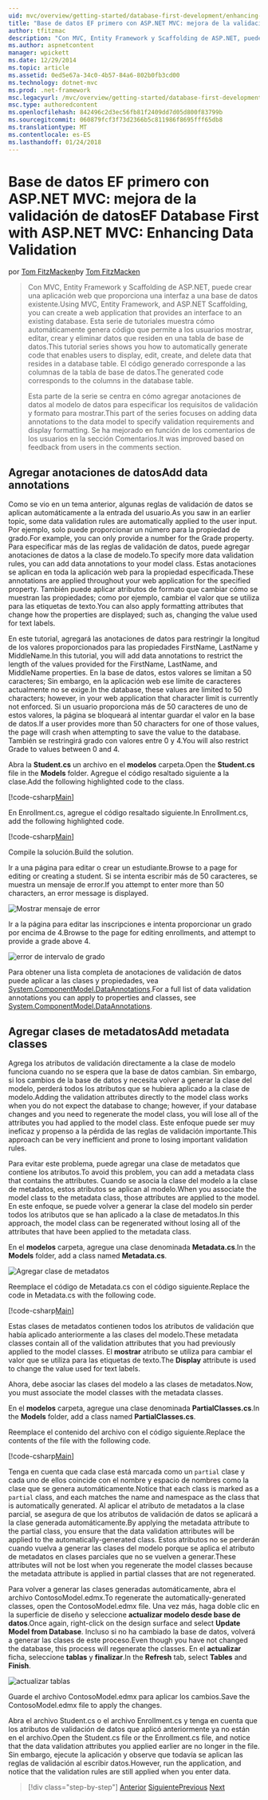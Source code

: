 ```yaml
---
uid: mvc/overview/getting-started/database-first-development/enhancing-data-validation
title: "Base de datos EF primero con ASP.NET MVC: mejora de la validación de datos | Documentos de Microsoft"
author: tfitzmac
description: "Con MVC, Entity Framework y Scaffolding de ASP.NET, puede crear una aplicación web que proporciona una interfaz a una base de datos existente. Este tutorial seri..."
ms.author: aspnetcontent
manager: wpickett
ms.date: 12/29/2014
ms.topic: article
ms.assetid: 0ed5e67a-34c0-4b57-84a6-802b0fb3cd00
ms.technology: dotnet-mvc
ms.prod: .net-framework
msc.legacyurl: /mvc/overview/getting-started/database-first-development/enhancing-data-validation
msc.type: authoredcontent
ms.openlocfilehash: 842496c2d3ec56fb81f2409dd7d05d800f83799b
ms.sourcegitcommit: 060879fcf3f73d2366b5c811986f8695fff65db8
ms.translationtype: MT
ms.contentlocale: es-ES
ms.lasthandoff: 01/24/2018
---
```

<a name="ef-database-first-with-aspnet-mvc-enhancing-data-validation"></a><span data-ttu-id="6d5c0-104">Base de datos EF primero con ASP.NET MVC: mejora de la validación de datos</span><span class="sxs-lookup"><span data-stu-id="6d5c0-104">EF Database First with ASP.NET MVC: Enhancing Data Validation</span></span>
====================
<span data-ttu-id="6d5c0-105">por [Tom FitzMacken](https://github.com/tfitzmac)</span><span class="sxs-lookup"><span data-stu-id="6d5c0-105">by [Tom FitzMacken](https://github.com/tfitzmac)</span></span>

> <span data-ttu-id="6d5c0-106">Con MVC, Entity Framework y Scaffolding de ASP.NET, puede crear una aplicación web que proporciona una interfaz a una base de datos existente.</span><span class="sxs-lookup"><span data-stu-id="6d5c0-106">Using MVC, Entity Framework, and ASP.NET Scaffolding, you can create a web application that provides an interface to an existing database.</span></span> <span data-ttu-id="6d5c0-107">Esta serie de tutoriales muestra cómo automáticamente genera código que permite a los usuarios mostrar, editar, crear y eliminar datos que residen en una tabla de base de datos.</span><span class="sxs-lookup"><span data-stu-id="6d5c0-107">This tutorial series shows you how to automatically generate code that enables users to display, edit, create, and delete data that resides in a database table.</span></span> <span data-ttu-id="6d5c0-108">El código generado corresponde a las columnas de la tabla de base de datos.</span><span class="sxs-lookup"><span data-stu-id="6d5c0-108">The generated code corresponds to the columns in the database table.</span></span>
> 
> <span data-ttu-id="6d5c0-109">Esta parte de la serie se centra en cómo agregar anotaciones de datos al modelo de datos para especificar los requisitos de validación y formato para mostrar.</span><span class="sxs-lookup"><span data-stu-id="6d5c0-109">This part of the series focuses on adding data annotations to the data model to specify validation requirements and display formatting.</span></span> <span data-ttu-id="6d5c0-110">Se ha mejorado en función de los comentarios de los usuarios en la sección Comentarios.</span><span class="sxs-lookup"><span data-stu-id="6d5c0-110">It was improved based on feedback from users in the comments section.</span></span>


## <a name="add-data-annotations"></a><span data-ttu-id="6d5c0-111">Agregar anotaciones de datos</span><span class="sxs-lookup"><span data-stu-id="6d5c0-111">Add data annotations</span></span>

<span data-ttu-id="6d5c0-112">Como se vio en un tema anterior, algunas reglas de validación de datos se aplican automáticamente a la entrada del usuario.</span><span class="sxs-lookup"><span data-stu-id="6d5c0-112">As you saw in an earlier topic, some data validation rules are automatically applied to the user input.</span></span> <span data-ttu-id="6d5c0-113">Por ejemplo, solo puede proporcionar un número para la propiedad de grado.</span><span class="sxs-lookup"><span data-stu-id="6d5c0-113">For example, you can only provide a number for the Grade property.</span></span> <span data-ttu-id="6d5c0-114">Para especificar más de las reglas de validación de datos, puede agregar anotaciones de datos a la clase de modelo.</span><span class="sxs-lookup"><span data-stu-id="6d5c0-114">To specify more data validation rules, you can add data annotations to your model class.</span></span> <span data-ttu-id="6d5c0-115">Estas anotaciones se aplican en toda la aplicación web para la propiedad especificada.</span><span class="sxs-lookup"><span data-stu-id="6d5c0-115">These annotations are applied throughout your web application for the specified property.</span></span> <span data-ttu-id="6d5c0-116">También puede aplicar atributos de formato que cambiar cómo se muestran las propiedades; como por ejemplo, cambiar el valor que se utiliza para las etiquetas de texto.</span><span class="sxs-lookup"><span data-stu-id="6d5c0-116">You can also apply formatting attributes that change how the properties are displayed; such as, changing the value used for text labels.</span></span>

<span data-ttu-id="6d5c0-117">En este tutorial, agregará las anotaciones de datos para restringir la longitud de los valores proporcionados para las propiedades FirstName, LastName y MiddleName.</span><span class="sxs-lookup"><span data-stu-id="6d5c0-117">In this tutorial, you will add data annotations to restrict the length of the values provided for the FirstName, LastName, and MiddleName properties.</span></span> <span data-ttu-id="6d5c0-118">En la base de datos, estos valores se limitan a 50 caracteres; Sin embargo, en la aplicación web ese límite de caracteres actualmente no se exige.</span><span class="sxs-lookup"><span data-stu-id="6d5c0-118">In the database, these values are limited to 50 characters; however, in your web application that character limit is currently not enforced.</span></span> <span data-ttu-id="6d5c0-119">Si un usuario proporciona más de 50 caracteres de uno de estos valores, la página se bloqueará al intentar guardar el valor en la base de datos.</span><span class="sxs-lookup"><span data-stu-id="6d5c0-119">If a user provides more than 50 characters for one of those values, the page will crash when attempting to save the value to the database.</span></span> <span data-ttu-id="6d5c0-120">También se restringirá grado con valores entre 0 y 4.</span><span class="sxs-lookup"><span data-stu-id="6d5c0-120">You will also restrict Grade to values between 0 and 4.</span></span>

<span data-ttu-id="6d5c0-121">Abra la **Student.cs** un archivo en el **modelos** carpeta.</span><span class="sxs-lookup"><span data-stu-id="6d5c0-121">Open the **Student.cs** file in the **Models** folder.</span></span> <span data-ttu-id="6d5c0-122">Agregue el código resaltado siguiente a la clase.</span><span class="sxs-lookup"><span data-stu-id="6d5c0-122">Add the following highlighted code to the class.</span></span>

[!code-csharp[Main](enhancing-data-validation/samples/sample1.cs?highlight=5,15,17,20)]

<span data-ttu-id="6d5c0-123">En Enrollment.cs, agregue el código resaltado siguiente.</span><span class="sxs-lookup"><span data-stu-id="6d5c0-123">In Enrollment.cs, add the following highlighted code.</span></span>

[!code-csharp[Main](enhancing-data-validation/samples/sample2.cs?highlight=5,10)]

<span data-ttu-id="6d5c0-124">Compile la solución.</span><span class="sxs-lookup"><span data-stu-id="6d5c0-124">Build the solution.</span></span>

<span data-ttu-id="6d5c0-125">Ir a una página para editar o crear un estudiante.</span><span class="sxs-lookup"><span data-stu-id="6d5c0-125">Browse to a page for editing or creating a student.</span></span> <span data-ttu-id="6d5c0-126">Si se intenta escribir más de 50 caracteres, se muestra un mensaje de error.</span><span class="sxs-lookup"><span data-stu-id="6d5c0-126">If you attempt to enter more than 50 characters, an error message is displayed.</span></span>

![Mostrar mensaje de error](enhancing-data-validation/_static/image1.png)

<span data-ttu-id="6d5c0-128">Ir a la página para editar las inscripciones e intenta proporcionar un grado por encima de 4.</span><span class="sxs-lookup"><span data-stu-id="6d5c0-128">Browse to the page for editing enrollments, and attempt to provide a grade above 4.</span></span>

![error de intervalo de grado](enhancing-data-validation/_static/image2.png)

<span data-ttu-id="6d5c0-130">Para obtener una lista completa de anotaciones de validación de datos puede aplicar a las clases y propiedades, vea [System.ComponentModel.DataAnnotations](https://msdn.microsoft.com/library/system.componentmodel.dataannotations.aspx).</span><span class="sxs-lookup"><span data-stu-id="6d5c0-130">For a full list of data validation annotations you can apply to properties and classes, see [System.ComponentModel.DataAnnotations](https://msdn.microsoft.com/library/system.componentmodel.dataannotations.aspx).</span></span>

## <a name="add-metadata-classes"></a><span data-ttu-id="6d5c0-131">Agregar clases de metadatos</span><span class="sxs-lookup"><span data-stu-id="6d5c0-131">Add metadata classes</span></span>

<span data-ttu-id="6d5c0-132">Agrega los atributos de validación directamente a la clase de modelo funciona cuando no se espera que la base de datos cambian. Sin embargo, si los cambios de la base de datos y necesita volver a generar la clase del modelo, perderá todos los atributos que se hubiera aplicado a la clase de modelo.</span><span class="sxs-lookup"><span data-stu-id="6d5c0-132">Adding the validation attributes directly to the model class works when you do not expect the database to change; however, if your database changes and you need to regenerate the model class, you will lose all of the attributes you had applied to the model class.</span></span> <span data-ttu-id="6d5c0-133">Este enfoque puede ser muy ineficaz y propenso a la pérdida de las reglas de validación importante.</span><span class="sxs-lookup"><span data-stu-id="6d5c0-133">This approach can be very inefficient and prone to losing important validation rules.</span></span>

<span data-ttu-id="6d5c0-134">Para evitar este problema, puede agregar una clase de metadatos que contiene los atributos.</span><span class="sxs-lookup"><span data-stu-id="6d5c0-134">To avoid this problem, you can add a metadata class that contains the attributes.</span></span> <span data-ttu-id="6d5c0-135">Cuando se asocia la clase del modelo a la clase de metadatos, estos atributos se aplican al modelo.</span><span class="sxs-lookup"><span data-stu-id="6d5c0-135">When you associate the model class to the metadata class, those attributes are applied to the model.</span></span> <span data-ttu-id="6d5c0-136">En este enfoque, se puede volver a generar la clase del modelo sin perder todos los atributos que se han aplicado a la clase de metadatos.</span><span class="sxs-lookup"><span data-stu-id="6d5c0-136">In this approach, the model class can be regenerated without losing all of the attributes that have been applied to the metadata class.</span></span>

<span data-ttu-id="6d5c0-137">En el **modelos** carpeta, agregue una clase denominada **Metadata.cs**.</span><span class="sxs-lookup"><span data-stu-id="6d5c0-137">In the **Models** folder, add a class named **Metadata.cs**.</span></span>

![Agregar clase de metadatos](enhancing-data-validation/_static/image3.png)

<span data-ttu-id="6d5c0-139">Reemplace el código de Metadata.cs con el código siguiente.</span><span class="sxs-lookup"><span data-stu-id="6d5c0-139">Replace the code in Metadata.cs with the following code.</span></span>

[!code-csharp[Main](enhancing-data-validation/samples/sample3.cs)]

<span data-ttu-id="6d5c0-140">Estas clases de metadatos contienen todos los atributos de validación que había aplicado anteriormente a las clases del modelo.</span><span class="sxs-lookup"><span data-stu-id="6d5c0-140">These metadata classes contain all of the validation attributes that you had previously applied to the model classes.</span></span> <span data-ttu-id="6d5c0-141">El **mostrar** atributo se utiliza para cambiar el valor que se utiliza para las etiquetas de texto.</span><span class="sxs-lookup"><span data-stu-id="6d5c0-141">The **Display** attribute is used to change the value used for text labels.</span></span>

<span data-ttu-id="6d5c0-142">Ahora, debe asociar las clases del modelo a las clases de metadatos.</span><span class="sxs-lookup"><span data-stu-id="6d5c0-142">Now, you must associate the model classes with the metadata classes.</span></span>

<span data-ttu-id="6d5c0-143">En el **modelos** carpeta, agregue una clase denominada **PartialClasses.cs**.</span><span class="sxs-lookup"><span data-stu-id="6d5c0-143">In the **Models** folder, add a class named **PartialClasses.cs**.</span></span>

<span data-ttu-id="6d5c0-144">Reemplace el contenido del archivo con el código siguiente.</span><span class="sxs-lookup"><span data-stu-id="6d5c0-144">Replace the contents of the file with the following code.</span></span>

[!code-csharp[Main](enhancing-data-validation/samples/sample4.cs)]

<span data-ttu-id="6d5c0-145">Tenga en cuenta que cada clase está marcada como un `partial` clase y cada uno de ellos coincide con el nombre y espacio de nombres como la clase que se genera automáticamente.</span><span class="sxs-lookup"><span data-stu-id="6d5c0-145">Notice that each class is marked as a `partial` class, and each matches the name and namespace as the class that is automatically generated.</span></span> <span data-ttu-id="6d5c0-146">Al aplicar el atributo de metadatos a la clase parcial, se asegura de que los atributos de validación de datos se aplicará a la clase generada automáticamente.</span><span class="sxs-lookup"><span data-stu-id="6d5c0-146">By applying the metadata attribute to the partial class, you ensure that the data validation attributes will be applied to the automatically-generated class.</span></span> <span data-ttu-id="6d5c0-147">Estos atributos no se perderán cuando vuelva a generar las clases del modelo porque se aplica el atributo de metadatos en clases parciales que no se vuelven a generar.</span><span class="sxs-lookup"><span data-stu-id="6d5c0-147">These attributes will not be lost when you regenerate the model classes because the metadata attribute is applied in partial classes that are not regenerated.</span></span>

<span data-ttu-id="6d5c0-148">Para volver a generar las clases generadas automáticamente, abra el archivo ContosoModel.edmx.</span><span class="sxs-lookup"><span data-stu-id="6d5c0-148">To regenerate the automatically-generated classes, open the ContosoModel.edmx file.</span></span> <span data-ttu-id="6d5c0-149">Una vez más, haga doble clic en la superficie de diseño y seleccione **actualizar modelo desde base de datos**.</span><span class="sxs-lookup"><span data-stu-id="6d5c0-149">Once again, right-click on the design surface and select **Update Model from Database**.</span></span> <span data-ttu-id="6d5c0-150">Incluso si no ha cambiado la base de datos, volverá a generar las clases de este proceso.</span><span class="sxs-lookup"><span data-stu-id="6d5c0-150">Even though you have not changed the database, this process will regenerate the classes.</span></span> <span data-ttu-id="6d5c0-151">En el **actualizar** ficha, seleccione **tablas** y **finalizar**.</span><span class="sxs-lookup"><span data-stu-id="6d5c0-151">In the **Refresh** tab, select **Tables** and **Finish**.</span></span>

![actualizar tablas](enhancing-data-validation/_static/image4.png)

<span data-ttu-id="6d5c0-153">Guarde el archivo ContosoModel.edmx para aplicar los cambios.</span><span class="sxs-lookup"><span data-stu-id="6d5c0-153">Save the ContosoModel.edmx file to apply the changes.</span></span>

<span data-ttu-id="6d5c0-154">Abra el archivo Student.cs o el archivo Enrollment.cs y tenga en cuenta que los atributos de validación de datos que aplicó anteriormente ya no están en el archivo.</span><span class="sxs-lookup"><span data-stu-id="6d5c0-154">Open the Student.cs file or the Enrollment.cs file, and notice that the data validation attributes you applied earlier are no longer in the file.</span></span> <span data-ttu-id="6d5c0-155">Sin embargo, ejecute la aplicación y observe que todavía se aplican las reglas de validación al escribir datos.</span><span class="sxs-lookup"><span data-stu-id="6d5c0-155">However, run the application, and notice that the validation rules are still applied when you enter data.</span></span>

>[!div class="step-by-step"]
<span data-ttu-id="6d5c0-156">[Anterior](customizing-a-view.md)
[Siguiente](publish-to-azure.md)</span><span class="sxs-lookup"><span data-stu-id="6d5c0-156">[Previous](customizing-a-view.md)
[Next](publish-to-azure.md)</span></span>
